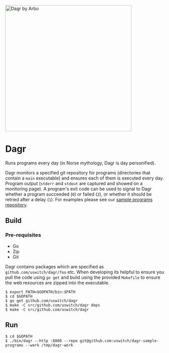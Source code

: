 <img src="http://upload.wikimedia.org/wikipedia/commons/7/7d/Dagr_by_Arbo.jpg" alt="Dagr by Arbo" width="400px">

Dagr
====

Runs programs every day (in Norse mythology, Dagr is day personified).

Dagr monitors a specified git repository for programs (directories that contain a `main` executable) and ensures each of them is executed every day. Program output (`stderr` and `stdout` are captured and showed on a monitoring page). A program's exit code can be used to signal to Dagr whether a program succeeded (`0`) or failed (`2`), or whether it should be retried after a delay (`1`). For examples please see our [sample programs repository](https://github.com/uswitch/dagr-sample-programs).

## Build

### Pre-requisites

* Go
* Zip
* Git

Dagr contains packages which are specified as `github.com/uswitch/dagr/foo` etc. When developing its helpful to ensure
you pull the code using `go get` and build using the provided `Makefile` to ensure the web resources are zipped into
the executable.

    $ export PATH=$GOPATH/bin:$PATH
    $ cd $GOPATH
    $ go get github.com/uswitch/dagr
    $ make -C src/github.com/uswitch/dagr deps
    $ make -C src/github.com/uswitch/dagr

## Run

    $ cd $GOPATH
    $ ./bin/dagr --http :8080 --repo git@github.com:uswitch/dagr-sample-programs --work /tmp/dagr-work

